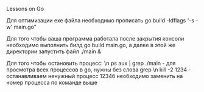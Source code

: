 Lessons on Go

Для оптимизации exe файла необходимо прописать go build -ldflags '-s -w' main.go"

Для того чтобы ваша программа работала после закрытия консоли необходимо выполнить билд go build main.go, а далее в этой же директории запустить файл ./main &

Для того чтобы остановить процесс: \n
ps aux | grep ./main - для просмотра всех процессов в go, нужны без слова grep \n
kill -2 1234 - останавливаем ненужный процесс 1234б необходимо заменить на номер процесса по команде выше
